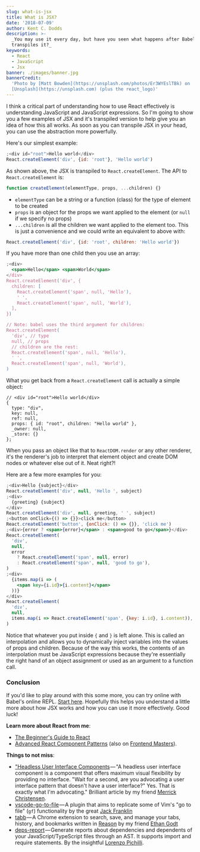```yaml
---
slug: what-is-jsx
title: What is JSX?
date: '2018-07-09'
author: Kent C. Dodds
description: >-
  _You may use it every day, but have you seen what happens after Babel
  transpiles it?_
keywords:
  - React
  - JavaScript
  - Jsx
banner: ./images/banner.jpg
bannerCredit:
  'Photo by [Matt Bowden](https://unsplash.com/photos/Er3WYEslTBk) on
  [Unsplash](https://unsplash.com) (plus the react_logo)'
---
```


I think a critical part of understanding how to use React effectively is
understanding JavaScript and JavaScript expressions. So I'm going to show you a
few examples of JSX and it's transpiled version to help give you an idea of how
this all works. As soon as you can transpile JSX in your head, you can use the
abstraction more powerfully.

Here's our simplest example:

```jsx
;<div id="root">Hello world</div>
React.createElement('div', {id: 'root'}, 'Hello world')
```

As shown above, the JSX is transpiled to `React.createElement`. The API to
`React.createElement` is:

```js
function createElement(elementType, props, ...children) {}
```

- `elementType` can be a string or a function (class) for the type of element to
  be created
- `props` is an object for the props we want applied to the element (or `null`
  if we specify no props)
- `...children` is all the children we want applied to the element too. This is
  just a convenience and we could write an equivalent to above with:

```js
React.createElement('div', {id: 'root', children: 'Hello world'})
```

If you have more than one child then you use an array:

```jsx
;<div>
  <span>Hello</span> <span>World</span>
</div>
React.createElement('div', {
  children: [
    React.createElement('span', null, 'Hello'),
    ' ',
    React.createElement('span', null, 'World'),
  ],
})

// Note: babel uses the third argument for children:
React.createElement(
  'div', // type
  null, // props
  // children are the rest:
  React.createElement('span', null, 'Hello'),
  ' ',
  React.createElement('span', null, 'World'),
)
```

What you get back from a `React.createElement` call is actually a simple object:

```
// <div id="root">Hello world</div>
{
  type: "div",
  key: null,
  ref: null,
  props: { id: "root", children: "Hello world" },
  _owner: null,
  _store: {}
};
```

When you pass an object like that to `ReactDOM.render` or any other renderer,
it's the renderer's job to interpret that element object and create DOM nodes or
whatever else out of it. Neat right?!

Here are a few more examples for you:

```jsx
;<div>Hello {subject}</div>
React.createElement('div', null, 'Hello ', subject)
;<div>
  {greeting} {subject}
</div>
React.createElement('div', null, greeting, ' ', subject)
;<button onClick={() => {}}>click me</button>
React.createElement('button', {onClick: () => {}}, 'click me')
;<div>{error ? <span>{error}</span> : <span>good to go</span>}</div>
React.createElement(
  'div',
  null,
  error
    ? React.createElement('span', null, error)
    : React.createElement('span', null, 'good to go'),
)
;<div>
  {items.map(i => (
    <span key={i.id}>{i.content}</span>
  ))}
</div>
React.createElement(
  'div',
  null,
  items.map(i => React.createElement('span', {key: i.id}, i.content)),
)
```

Notice that whatever you put inside `{` and `}` is left alone. This is called an
interpolation and allows you to dynamically inject variables into the values of
props and children. Because of the way this works, the contents of an
interpolation must be JavaScript expressions because they're essentially the
right hand of an object assignment or used as an argument to a function call.

### Conclusion

If you'd like to play around with this some more, you can try online with
Babel's online REPL.
[Start here](http://babeljs.io/repl/#?babili=false&browsers=&build=&builtIns=false&spec=false&loose=false&code_lz=DwEwlgbgfAEgpgGwQewAQHdkCcEmAenGgG4g&debug=false&forceAllTransforms=false&shippedProposals=false&circleciRepo=&evaluate=true&fileSize=false&sourceType=module&lineWrap=false&presets=react%2Cstage-2&prettier=true&targets=&version=6.26.0&envVersion=1.6.2).
Hopefully this helps you understand a little more about how JSX works and how
you can use it more effectively. Good luck!

**Learn more about React from me**:

- [The Beginner's Guide to React](http://kcd.im/beginner-react)
- [Advanced React Component Patterns](http://kcd.im/advanced-react) (also on
  [Frontend Masters](https://frontendmasters.com/courses/advanced-react-patterns/)).

**Things to not miss**:

- ["Headless User Interface Components](https://medium.com/merrickchristensen/headless-user-interface-components-565b0c0f2e18) — "A
  headless user interface component is a component that offers maximum visual
  flexibility by providing no interface. "Wait for a second, are you advocating
  a user interface pattern that doesn't have a user interface?" Yes. That is
  exactly what I'm advocating." Brilliant article by my friend
  [Merrick Christensen](https://twitter.com/iammerrick).
- [vscode-go-to-file](https://github.com/jackfranklin/vscode-go-to-file) — A
  plugin that aims to replicate some of Vim's "go to file" (`gf`) functionality
  by the great [Jack Franklin](https://twitter.com/Jack_Franklin)
- [tabb](http://tabb-extension.com/) — A Chrome extension to search, save, and
  manage your tabs, history, and bookmarks written in
  [Reason](https://reasonml.github.io/) by my friend
  [Ethan Godt](https://twitter.com/ethangodt)
- [deps-report](https://github.com/pichillilorenzo/deps-report) — Generate
  reports about dependencies and dependents of your JavaScript/TypeScript files
  through an AST. It supports import and require statements. By the insightful
  [Lorenzo Pichilli](https://twitter.com/LorenzoPichilli).

